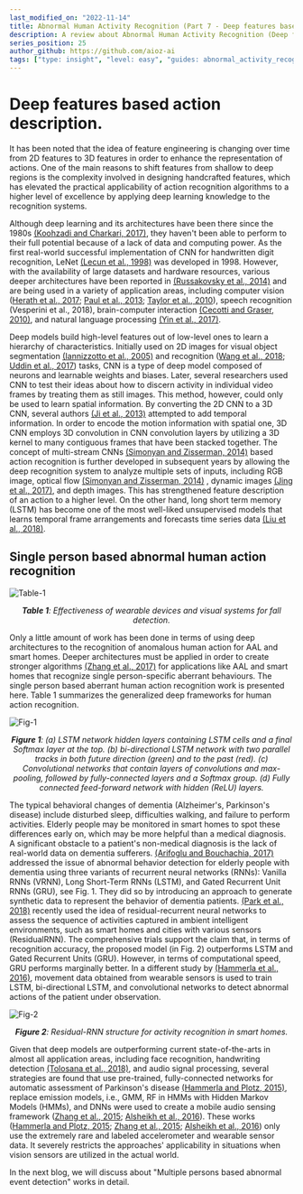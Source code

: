 ```yaml
---  
last_modified_on: "2022-11-14"
title: Abnormal Human Activity Recognition (Part 7 - Deep features based action description)
description: A review about Abnormal Human Activity Recognition (Deep features based) (cont.).
series_position: 25
author_github: https://github.com/aioz-ai
tags: ["type: insight", "level: easy", "guides: abnormal_activity_recognition"]
---  
```

# Deep features based action description.

It has been noted that the idea of feature engineering is changing over time from 2D features to 3D features in order to enhance the representation of actions. One of the main reasons to shift features from shallow to deep regions is the complexity involved in designing handcrafted features, which has elevated the practical applicability of action recognition algorithms to a higher level of excellence by applying deep learning knowledge to the recognition systems.

Although deep learning and its architectures have been there since the 1980s [(Koohzadi and Charkari, 2017)](https://ietresearch.onlinelibrary.wiley.com/doi/10.1049/iet-cvi.2016.0355), they haven't been able to perform to their full potential because of a lack of data and computing power. As the first real-world successful implementation of CNN for handwritten digit recognition, LeNet [(Lecun et al., 1998)](https://ieeexplore.ieee.org/abstract/document/726791/) was developed in 1998. However, with the availability of large datasets and hardware resources, various deeper architectures have been reported in [(Russakovsky et al., 2014)](https://arxiv.org/pdf/1409.0575.pdf) and are being used in a variety of application areas, including computer vision ([Herath et al., 2017](https://www.sciencedirect.com/science/article/abs/pii/S0262885617300343); [Paul et al., 2013](https://asp-eurasipjournals.springeropen.com/articles/10.1186/1687-6180-2013-176); [Taylor et al., 2010](http://yann.lecun.com/exdb/publis/pdf/taylor-eccv-10.pdf)), speech recognition (Vesperini et al., 2018), brain-computer interaction [(Cecotti and Graser, 2010)](https://ieeexplore.ieee.org/document/5492691), and natural language processing [(Yin et al., 2017)](https://arxiv.org/abs/1702.01923).

Deep models build high-level features out of low-level ones to learn a hierarchy of characteristics. Initially used on 2D images for visual object segmentation [(Iannizzotto et al., 2005)](https://ieeexplore.ieee.org/document/1508188) and recognition ([Wang et al., 2018](https://ieeexplore.ieee.org/document/8319974); [Uddin et al., 2017](https://ieeexplore.ieee.org/abstract/document/8119492)) tasks, CNN is a type of deep model composed of neurons and learnable weights and biases. Later, several researchers used CNN to test their ideas about how to discern activity in individual video frames by treating them as still images. This method, however, could only be used to learn spatial information. By converting the 2D CNN to a 3D CNN, several authors [(Ji et al., 2013)](https://ieeexplore.ieee.org/abstract/document/6165309) attempted to add temporal information. In order to encode the motion information with spatial one, 3D CNN employs 3D convolution in CNN convolution layers by utilizing a 3D kernel to many contiguous frames that have been stacked together. The concept of multi-stream CNNs [(Simonyan and Zisserman, 2014)](https://arxiv.org/abs/1406.2199) based action recognition is further developed in subsequent years by allowing the deep recognition system to analyze multiple sets of inputs, including RGB image, optical flow [(Simonyan and Zisserman, 2014)](https://arxiv.org/abs/1406.2199) , dynamic images [(Jing et al., 2017)](https://ieeexplore.ieee.org/document/8296599), and depth images. This has strengthened feature description of an action to a higher level. On the other hand, long short term memory (LSTM) has become one of the most well-liked unsupervised models that learns temporal frame arrangements and forecasts time series data [(Liu et al., 2018)](https://arxiv.org/abs/1707.05740).

## Single person based abnormal human action recognition

![Table-1](https://vision.aioz.io/thumbnail/dcb5e83ba6f54552bde1/1024/part4-table2.PNG) *<center>**Table 1**: Effectiveness of wearable devices and visual systems for fall detection.</center>*

Only a little amount of work has been done in terms of using deep architectures to the recognition of anomalous human action for AAL and smart homes. Deeper architectures must be applied in order to create stronger algorithms [(Zhang et al., 2017)](https://ieeexplore.ieee.org/document/8243438) for applications like AAL and smart homes that recognize single person-specific aberrant behaviours. The single person based aberrant human action recognition work is presented here. Table 1 summarizes the generalized deep frameworks for human action recognition.

![Fig-1](https://vision.aioz.io/thumbnail/6dd87f5feb7b4c018d4f/1024/part7-figure1.png) *<center>**Figure 1**: (a) LSTM network hidden layers containing LSTM cells and a final Softmax layer at the top. (b) bi-directional LSTM network with two parallel tracks in both future direction (green) and to the past (red). (c) Convolutional networks that contain layers of convolutions and max-pooling, followed by fully-connected layers and a Softmax group. (d) Fully connected feed-forward network with hidden (ReLU) layers.</center>*

The typical behavioral changes of dementia (Alzheimer's, Parkinson's disease) include disturbed sleep, difficulties walking, and failure to perform activities. Elderly people may be monitored in smart homes to spot these differences early on, which may be more helpful than a medical diagnosis. A significant obstacle to a patient's non-medical diagnosis is the lack of real-world data on dementia sufferers. [(Arifoglu and Bouchachia, 2017)](https://www.sciencedirect.com/science/article/pii/S1877050917313005) addressed the issue of abnormal behavior detection for elderly people with dementia using three variants of recurrent neural networks (RNNs): Vanilla RNNs (VRNN), Long Short-Term RNNs (LSTM), and Gated Recurrent Unit RNNs (GRU), see Fig. 1. They did so by introducing an approach to generate synthetic data to represent the behavior of dementia patients. [(Park et al., 2018)](https://ieeexplore.ieee.org/document/8355147) recently used the idea of residual-recurrent neural networks to assess the sequence of activities captured in ambient intelligent environments, such as smart homes and cities with various sensors (ResidualRNN). The comprehensive trials support the claim that, in terms of recognition accuracy, the proposed model (in Fig. 2) outperforms LSTM and Gated Recurrent Units (GRU). However, in terms of computational speed, GRU performs marginally better. In a different study by [(Hammerla et al., 2016)](https://arxiv.org/abs/1604.08880), movement data obtained from wearable sensors is used to train LSTM, bi-directional LSTM, and convolutional networks to detect abnormal actions of the patient under observation.

![Fig-2](https://vision.aioz.io/thumbnail/093a356d1be441ac849a/1024/part7-figure2.png) *<center>**Figure 2**: Residual-RNN structure for activity recognition in smart homes.</center>*

Given that deep models are outperforming current state-of-the-arts in almost all application areas, including face recognition, handwriting detection [(Tolosana et al., 2018)](https://ieeexplore.ieee.org/document/8259229), and audio signal processing, several strategies are found that use pre-trained, fully-connected networks for automatic assessment of Parkinson's disease [(Hammerla and Plotz, 2015)](https://dl.acm.org/doi/10.1145/2750858.2807551), replace emission models, i.e., GMM, RF in HMMs with Hidden Markov Models (HMMs), and DNNs were used to create a mobile audio sensing framework ([Zhang et al., 2015](https://ieeexplore.ieee.org/document/7259385); [Alsheikh et al., 2016](https://arxiv.org/abs/1511.04664)). These works ([Hammerla and Plotz, 2015](https://dl.acm.org/doi/10.1145/2750858.2807551); [Zhang et al., 2015](https://ieeexplore.ieee.org/document/7259385); [Alsheikh et al., 2016](https://arxiv.org/abs/1511.04664)) only use the extremely rare and labeled accelerometer and wearable sensor data. It severely restricts the approaches' applicability in situations when vision sensors are utilized in the actual world.

In the next blog, we will discuss about "Multiple persons based abnormal event detection" works in detail.